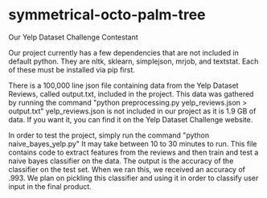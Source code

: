 # symmetrical-octo-palm-tree
Our Yelp Dataset Challenge Contestant

Our project currently has a few dependencies that are not included in default python.  They are nltk, sklearn, simplejson, mrjob, and textstat.  Each of these must be installed via pip first.

There is a 100,000 line json file containing data from the Yelp Dataset Reviews, called output.txt, included in the project.  This data was gathered by running the command "python preprocessing.py yelp_reviews.json > output.txt"  yelp_reviews.json is not included in our project as it is 1.9 GB of data.  If you want it, you can find it on the Yelp Dataset Challenge website.

In order to test the project, simply run the command "python naive_bayes_yelp.py" It may take between 10 to 30 minutes to run.  This file contains code to extract features from the reviews and then train and test a naive bayes classifier on the data.  The output is the accuracy of the classifier on the test set.  When we ran this, we received an accuracy of .993. We plan on pickling this classifier and using it in order to classify user input in the final product.
